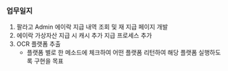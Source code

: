 ### 업무일지

1. 팔라고 Admin 에이락 지급 내역 조회 및 재 지급 페이지 개발
2. 에이락 가상자산 지급 시 캐시 추가 지급 프로세스 추가
3. OCR 플랫폼 추출
   - 플랫폼 별로 한 메소드에 체크하여 어떤 플랫폼 리턴하여 해당 플랫폼 실행하도록 구현을 목표
